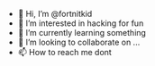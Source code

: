 - 👋 Hi, I’m @fortnitkid
- 👀 I’m interested in hacking for fun
- 🌱 I’m currently learning something
- 💞️ I’m looking to collaborate on ...
- 📫 How to reach me dont

<!---
fortnitkid/fortnitkid is a ✨ special ✨ repository because its `README.md` (this file) appears on your GitHub profile.
You can click the Preview link to take a look at your changes.
--->
